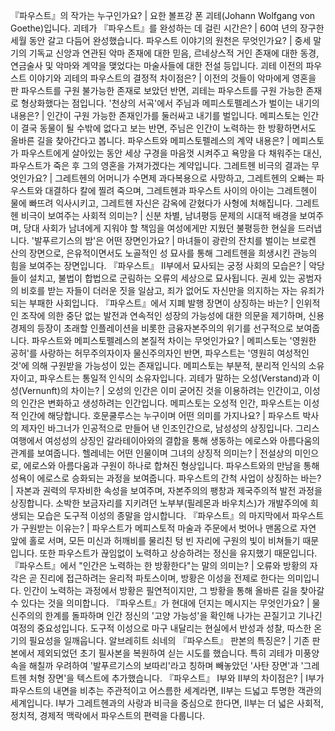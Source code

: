 『파우스트』의 작가는 누구인가요?	| 요한 볼프강 폰 괴테(Johann Wolfgang von Goethe)입니다.
괴테가 『파우스트』를 완성하는 데 걸린 시간은?	| 60여 년의 장구한 세월 동안 갈고 다듬어 완성했습니다.
파우스트 이야기의 원천은 무엇인가요?	| 중세 말기의 기독교 신앙과 연관된 악마 존재에 대한 믿음, 르네상스적 거인 존재에 대한 동경, 연금술사 및 악마와 계약을 맺었다는 마술사들에 대한 전설 등입니다.
괴테 이전의 파우스트 이야기와 괴테의 파우스트의 결정적 차이점은?	| 이전의 것들이 악마에게 영혼을 판 파우스트를 구원 불가능한 존재로 보았던 반면, 괴테는 파우스트를 구원 가능한 존재로 형상화했다는 점입니다.
'천상의 서곡'에서 주님과 메피스토펠레스가 벌이는 내기의 내용은?	| 인간이 구원 가능한 존재인가를 둘러싸고 내기를 벌입니다. 메피스토는 인간이 결국 동물이 될 수밖에 없다고 보는 반면, 주님은 인간이 노력하는 한 방황하면서도 올바른 길을 찾아간다고 봅니다.
파우스트와 메피스토펠레스의 계약 내용은?	| 메피스토가 파우스트에게 살아있는 동안 세상 구경을 마음껏 시켜주고 욕망을 다 채워주는 대신, 파우스트가 죽은 후 그의 영혼을 가져가겠다는 계약입니다.
그레트헨 비극의 결과는 무엇인가요?	| 그레트헨의 어머니가 수면제 과다복용으로 사망하고, 그레트헨의 오빠는 파우스트와 대결하다 칼에 찔려 죽으며, 그레트헨과 파우스트 사이의 아이는 그레트헨이 물에 빠뜨려 익사시키고, 그레트헨 자신은 감옥에 갇혔다가 사형에 처해집니다.
그레트헨 비극이 보여주는 사회적 의미는?	| 신분 차별, 남녀평등 문제의 시대적 배경을 보여주며, 당대 사회가 남녀에게 지워야 할 책임을 여성에게만 지웠던 불평등한 현실을 드러냅니다.
'발푸르기스의 밤'은 어떤 장면인가요?	| 마녀들이 광란의 잔치를 벌이는 브로켄 산의 장면으로, 은유적이면서도 노골적인 성 묘사를 통해 그레트헨을 희생시킨 관능의 힘을 보여주는 장면입니다.
『파우스트』 II부에서 묘사되는 궁정 사회의 모습은?	| 악당들이 설치고, 불법이 합법으로 군림하는 오류의 세상으로 묘사됩니다. 권세 있는 공범자의 비호를 받는 자들이 더러운 짓을 일삼고, 죄가 없어도 자신만을 의지하는 자는 유죄가 되는 부패한 사회입니다.
『파우스트』에서 지폐 발행 장면이 상징하는 바는?	| 인위적인 조작에 의한 중단 없는 발전과 연속적인 성장의 가능성에 대한 의문을 제기하며, 신용 경제의 등장이 초래할 인플레이션을 비롯한 금융자본주의의 위기를 선구적으로 보여줍니다.
파우스트와 메피스토펠레스의 본질적 차이는 무엇인가요?	| 메피스토는 '영원한 공허'를 사랑하는 허무주의자이자 물신주의자인 반면, 파우스트는 '영원히 여성적인 것'에 의해 구원받을 가능성이 있는 존재입니다. 메피스토는 부분적, 분리적 인식의 소유자이고, 파우스트는 통일적 인식의 소유자입니다.
괴테가 말하는 오성(Verstand)과 이성(Vernunft)의 차이는?	| 오성의 인간은 이미 굳어진 것을 이용하려는 인간이고, 이성의 인간은 변화하고 생성하려는 인간입니다. 메피스토는 오성적 인간, 파우스트는 이성적 인간에 해당합니다.
호문쿨루스는 누구이며 어떤 의미를 가지나요?	| 파우스트 박사의 제자인 바그너가 인공적으로 만들어 낸 인조인간으로, 남성성의 상징입니다. 그리스 여행에서 여성성의 상징인 갈라테이아와의 결합을 통해 생동하는 에로스와 아름다움의 관계를 보여줍니다.
헬레네는 어떤 인물이며 그녀의 상징적 의미는?	| 전설상의 미인으로, 에로스와 아름다움과 구원이 하나로 합쳐진 형상입니다. 파우스트와의 만남을 통해 성욕이 에로스로 승화되는 과정을 보여줍니다.
파우스트의 간척 사업이 상징하는 바는?	| 자본과 권력의 무자비한 속성을 보여주며, 자본주의의 팽창과 제국주의적 발전 과정을 상징합니다. 소박한 보금자리를 지키려던 노부부(필레몬과 바우치스)가 개발주의에 희생되는 모습은 도구적 이성의 종말을 암시합니다.
『파우스트』의 마지막에서 파우스트가 구원받는 이유는?	| 파우스트가 메피스토적 마술과 주문에서 벗어나 맨몸으로 자연 앞에 홀로 서며, 모든 미신과 허깨비를 물리친 텅 빈 자리에 구원의 빛이 비쳐들기 때문입니다. 또한 파우스트가 끊임없이 노력하고 상승하려는 정신을 유지했기 때문입니다.
『파우스트』에서 "인간은 노력하는 한 방황한다"는 말의 의미는?	| 오류와 방황의 자각은 곧 진리에 접근하려는 윤리적 파토스이며, 방황은 이성을 전제로 한다는 의미입니다. 인간이 노력하는 과정에서 방황은 필연적이지만, 그 방황을 통해 올바른 길을 찾아갈 수 있다는 것을 의미합니다.
『파우스트』가 현대에 던지는 메시지는 무엇인가요?	| 물신주의의 한계를 돌파하며 인간 정신의 '고양 가능성'을 확인해 나가는 끈질기고 기나긴 여정의 중요성입니다. 도구적 이성으로 마구 내달리는 현실에서 반성과 성찰, 따스한 온기의 필요성을 일깨웁니다.
알브레히트 쇠네의 『파우스트』 판본의 특징은?	| 기존 판본에서 제외되었던 초기 필사본을 복원하여 싣는 시도를 했습니다. 특히 괴테가 미풍양속을 해칠까 우려하여 '발푸르기스의 보따리'라고 칭하며 빼놓았던 '사탄 장면'과 '그레트헨 처형 장면'을 텍스트에 추가했습니다.
『파우스트』 I부와 II부의 차이점은?	| I부가 파우스트의 내면을 비추는 주관적이고 어스름한 세계라면, II부는 드넓고 투명한 객관의 세계입니다. I부가 그레트헨과의 사랑과 비극을 중심으로 한다면, II부는 더 넓은 사회적, 정치적, 경제적 맥락에서 파우스트의 편력을 다룹니다.